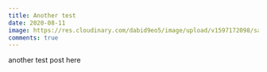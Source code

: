 ```yaml
---
title: Another test
date: 2020-08-11
image: https://res.cloudinary.com/dabid9eo5/image/upload/v1597172098/sample.jpg
comments: true
---
```

another test post here